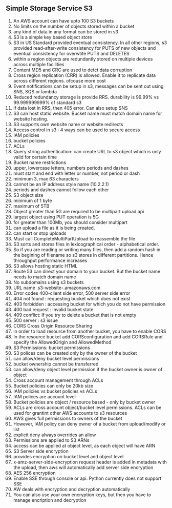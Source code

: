 ## Simple Storage Service S3


1. An AWS account can have upto 100 S3 buckets
1. No limits on the number of objects stored within a bucket
1. any kind of data in any format can be stored in s3
1. S3 is a simple key based object store
1. S3 in US Standard provided eventual consistency. In all other regions, s3 provided read-after-write consistency for PUTS of new objects and eventual consistency for overwtite PUTS and DELETES
1. within a region objects are redundantly stored on multiple devices across multiple facilities
1. Content MD5 and CRC are used to detct data corruption
1. Cross region replication (CRR) is allowed. Enable it to replicate data across different regions. ofcouse more cost
1. Event notifications can be setup in s3, messages can be sent out using SNS, SQS or lambda
1. Reduced redundancy storage is provide RRS. durability is 99.99% vs 99.999999999% of standard s3
1. if data lost in RRS, then 405 error. Can also setup SNS
1. S3 can host static website. Bucket name must match domain name for website hosting.
1. S3 supports own website name or website redirects
1. Access control in s3 : 4 ways can be used to secure access
1. IAM policies
1. bucket policies
1. ACLs
1. Query string authentication: can create URL to s3 object which is only valid for certain time
1. Bucket name restrictions
1. upper, lowercase letters, numbers periods and dashes
1. must start and end with letter or number, not period or dash
1. minimum 3, max 63 characters
1. cannot be an IP address style name (10.2.2.1)
1. periods and dashes cannot follow each other
1. S3 object size
1. minimum of 1 byte
1. maximum of 5TB
1. Object greater than 5G are required to be multipart upload api
1. largest object using PUT operation is 5G
1. for greater than 100Mb, you should consider multipart
1. can upload a file as it is being created,
1. can start or stop uploads
1. Must call CompleteMultiPartUpload to reassemble the file
1. S3 sorts and stores files in lexicographical order - alphabetical order.
1. So if you are reading or writing many files, then add a random hash in the begining of filename so s3 stores in different partitions. Hence throughput performance increases
1. S3 allows hosting static HTML
1. Route 53 can direct your domain to your bucket. But the bucket name needs to match domain name
1. No subdomains using s3 buckets
1. URL name .s3-website-.amazonaws.com
1. Error codes 400-client side error, 500 server side error
1. 404 not found : requesting bucket which does not exist
1. 403 forbidden : accessing bucket for which you do not have permission
1. 400 bad request : invalid bucket state
1. 409 conflict: If you try to delete a bucket that is not empty
1. 500 server : s3 issue
1. CORS Cross Origin Resource Sharing
1. in order to load resource from another bucket, you have to enable CORS
1. In the resource bucket add CORSconfiguration and add CORSRule and specify the AllowedOrigin and AllowedMethod
1. S3 Permissions: bucket permissions
1. S3 polices can be created only by the owner of the bucket
1. can allow/deny bucket level permissions
1. bucket ownership cannot be transferred
1. can allow/deny object level permission if the bucket owner is owner of object
1. Cross account management through ACLs
1. Bucket policies can only be 20kb size
1. IAM policies vs bucket policies vs ACLs
1. IAM polices are account level
1. Bucket policies are object / resource based - only by bucket owner
1. ACLs are cross account object/bucket level permissions. ACLs can be used for grantint other AWS accounts to s3 resources
1. AWS gives full permissions to owners of the bucket
1. However, IAM policy can deny owner of a bucket from upload/modify or list
1. explicit deny always overrides an allow
1. Permissions are applied to S3 ARNs
1. access can be applied at object level, as each object will have ARN
1. S3 Server side encryption
1. provides encryption on bucket level and object level
1. x-amz-server-side-encryption request header is added in metadata with the upload, then aws will automatically add server side encryption
1. AES 256 encryption
1. Enable SSE through console or api. Python currently does not support SSE
1. AW deals with encryption and decryption automatically
1. You can also use your own encryption keys, but then you have to manage encription and decryption
